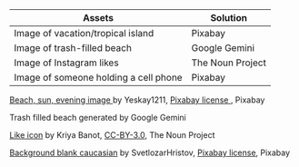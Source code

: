| Assets| Solution  |
|-------------------------------------|----------|
| Image of vacation/tropical island  | Pixabay  |
| Image of trash-filled beach         | Google Gemini |
| Image of Instagram likes    | The Noun Project |
| Image of someone holding a cell phone                  | Pixabay |

[Beach, sun, evening image ](https://pixabay.com/photos/beach-sun-evening-summer-sea-2836300/)by Yeskay1211, [Pixabay license ](https://pixabay.com/service/license-summary/), Pixabay

Trash filled beach generated by Google Gemini

[Like icon](https://www.google.com/url?q=https://thenounproject.com/icon/like-6267069/&sa=D&source=docs&ust=1740607357598679&usg=AOvVaw3lVHxK0tcGQnfcQrZTdK6r) by Kriya Banot, [CC-BY-3.0](https://creativecommons.org/licenses/by/3.0/), The Noun Project

[Background blank caucasian](https://pixabay.com/photos/background-blank-caucasian-4797499/) by SvetlozarHristov, [Pixabay license](https://pixabay.com/service/license-summary/), Pixabay
